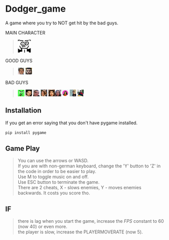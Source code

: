 # Dodger_game

A game where you try to NOT get hit by the bad guys.

MAIN CHARACTER
>![](players/player.png)

GOOD GUYS
>![](players/good/stobko.png) ![](players/good/shosho.png)  

BAD GUYS
>![](players/bad/baddie.png)
![](players/bad/radichat.png) ![](players/bad/danko.png) ![](players/bad/regi.png) ![](players/bad/bocko.png)![](players/bad/anne.png) 
![](players/bad/ceci.png) ![](players/bad/lazo.png) ![](players/bad/aleko.png)


## Installation

If you get an error saying that you don't have pygame installed.</br>

```bash
pip install pygame
```



## Game Play

>You can use the arrows or WASD. </br>
>If you are with non-german keyboard, change the 'Y' button to 'Z' in the code in order to be easier to play. </br>
>Use M to toggle music on and off. </br>
>Use ESC button to terminate the game. </br>
>There are 2 cheats, X - slows enemies, Y - moves enemies backwards. It costs you score tho. </br>


## IF
>there is lag when you start the game, increase the *FPS* constant to 60 (now 40) or even more. </br>
>the player is slow, increase the PLAYERMOVERATE (now 5). </br>